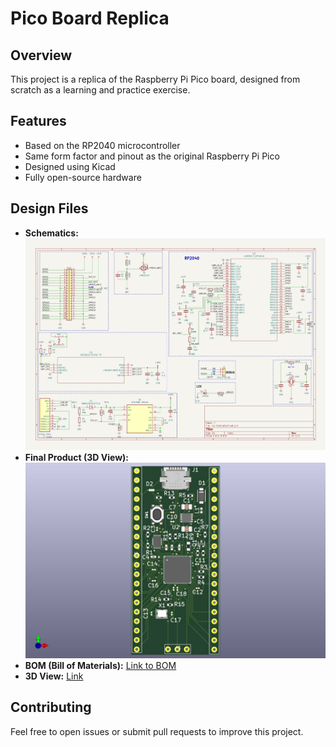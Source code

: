# Pico Board Replica

## Overview
This project is a replica of the Raspberry Pi Pico board, designed from scratch as a learning and practice exercise.

## Features
- Based on the RP2040 microcontroller
- Same form factor and pinout as the original Raspberry Pi Pico
- Designed using Kicad
- Fully open-source hardware

## Design Files
- **Schematics:**  
  ![Schematic](https://github.com/newasr/Pico-board-/blob/main/assets/Schematic.png)
- **Final Product (3D View):**  
  ![Final Product](https://github.com/newasr/Pico-board-/blob/main/assets/Final%20Prodcut.png)
- **BOM (Bill of Materials):** [Link to BOM](https://github.com/newasr/Pico-board-/tree/main/bom)
- **3D View:** [Link](https://github.com/newasr/Pico-board-/blob/main/assets/my-template.stl)

## Contributing
Feel free to open issues or submit pull requests to improve this project.
